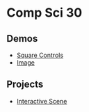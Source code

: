 # Comp Sci 30

## Demos
- [Square Controls](squire)
- [Image](image)


## Projects
- [Interactive Scene](scene)